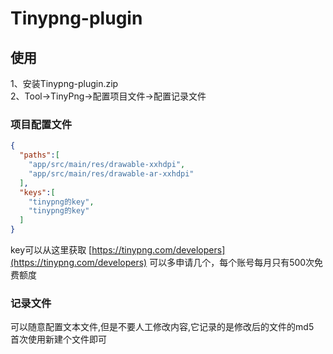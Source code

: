 # Tinypng-plugin


## 使用
1、安装Tinypng-plugin.zip \
2、Tool->TinyPng->配置项目文件->配置记录文件

### 项目配置文件
```json
{
  "paths":[
    "app/src/main/res/drawable-xxhdpi",
    "app/src/main/res/drawable-ar-xxhdpi"
  ],
  "keys":[
    "tinypng的key",
    "tinypng的key"
  ]
}
```

key可以从这里获取 [https://tinypng.com/developers](https://tinypng.com/developers) 可以多申请几个，每个账号每月只有500次免费额度

### 记录文件
可以随意配置文本文件,但是不要人工修改内容,它记录的是修改后的文件的md5\
首次使用新建个文件即可
